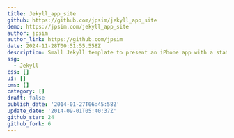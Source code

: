 ```yaml
---
title: Jekyll_app_site
github: https://github.com/jpsim/jekyll_app_site
demo: https://jpsim.com/jekyll_app_site
author: jpsim
author_link: https://github.com/jpsim
date: 2024-11-28T00:51:55.558Z
description: Small Jekyll template to present an iPhone app with a static site
ssg:
  - Jekyll
css: []
ui: []
cms: []
category: []
draft: false
publish_date: '2014-01-27T06:45:58Z'
update_date: '2014-09-01T05:40:37Z'
github_star: 24
github_fork: 6
---
```

